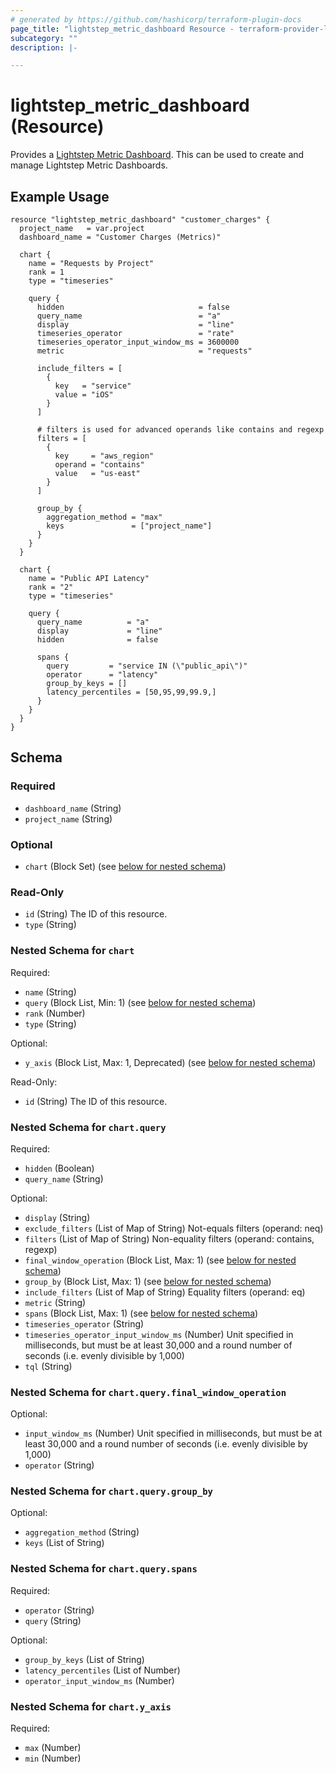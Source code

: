 ```yaml
---
# generated by https://github.com/hashicorp/terraform-plugin-docs
page_title: "lightstep_metric_dashboard Resource - terraform-provider-lightstep"
subcategory: ""
description: |-

---
```


# lightstep_metric_dashboard (Resource)

Provides a [Lightstep Metric Dashboard](https://api-docs.lightstep.com/reference/listmetricdashboardid). This can be used to create and manage Lightstep Metric Dashboards.


## Example Usage

```hcl
resource "lightstep_metric_dashboard" "customer_charges" {
  project_name   = var.project
  dashboard_name = "Customer Charges (Metrics)"

  chart {
    name = "Requests by Project"
    rank = 1
    type = "timeseries"

    query {
      hidden                              = false
      query_name                          = "a"
      display                             = "line"
      timeseries_operator                 = "rate"
      timeseries_operator_input_window_ms = 3600000
      metric                              = "requests"

      include_filters = [
        {
          key   = "service"
          value = "iOS"
        }
      ]

      # filters is used for advanced operands like contains and regexp
      filters = [
        {
          key     = "aws_region"
          operand = "contains"
          value   = "us-east"
        }
      ]

      group_by {
        aggregation_method = "max"
        keys               = ["project_name"]
      }
    }
  }

  chart {
    name = "Public API Latency"
    rank = "2"
    type = "timeseries"

    query {
      query_name          = "a"
      display             = "line"
      hidden              = false

      spans {
        query         = "service IN (\"public_api\")"
        operator      = "latency"
        group_by_keys = []
        latency_percentiles = [50,95,99,99.9,]
      }
    }
  }
}
```

<!-- schema generated by tfplugindocs -->
## Schema

### Required

- `dashboard_name` (String)
- `project_name` (String)

### Optional

- `chart` (Block Set) (see [below for nested schema](#nestedblock--chart))

### Read-Only

- `id` (String) The ID of this resource.
- `type` (String)

<a id="nestedblock--chart"></a>
### Nested Schema for `chart`

Required:

- `name` (String)
- `query` (Block List, Min: 1) (see [below for nested schema](#nestedblock--chart--query))
- `rank` (Number)
- `type` (String)

Optional:

- `y_axis` (Block List, Max: 1, Deprecated) (see [below for nested schema](#nestedblock--chart--y_axis))

Read-Only:

- `id` (String) The ID of this resource.

<a id="nestedblock--chart--query"></a>
### Nested Schema for `chart.query`

Required:

- `hidden` (Boolean)
- `query_name` (String)

Optional:

- `display` (String)
- `exclude_filters` (List of Map of String) Not-equals filters (operand: neq)
- `filters` (List of Map of String) Non-equality filters (operand: contains, regexp)
- `final_window_operation` (Block List, Max: 1) (see [below for nested schema](#nestedblock--chart--query--final_window_operation))
- `group_by` (Block List, Max: 1) (see [below for nested schema](#nestedblock--chart--query--group_by))
- `include_filters` (List of Map of String) Equality filters (operand: eq)
- `metric` (String)
- `spans` (Block List, Max: 1) (see [below for nested schema](#nestedblock--chart--query--spans))
- `timeseries_operator` (String)
- `timeseries_operator_input_window_ms` (Number) Unit specified in milliseconds, but must be at least 30,000 and a round number of seconds (i.e. evenly divisible by 1,000)
- `tql` (String)

<a id="nestedblock--chart--query--final_window_operation"></a>
### Nested Schema for `chart.query.final_window_operation`

Optional:

- `input_window_ms` (Number) Unit specified in milliseconds, but must be at least 30,000 and a round number of seconds (i.e. evenly divisible by 1,000)
- `operator` (String)


<a id="nestedblock--chart--query--group_by"></a>
### Nested Schema for `chart.query.group_by`

Optional:

- `aggregation_method` (String)
- `keys` (List of String)


<a id="nestedblock--chart--query--spans"></a>
### Nested Schema for `chart.query.spans`

Required:

- `operator` (String)
- `query` (String)

Optional:

- `group_by_keys` (List of String)
- `latency_percentiles` (List of Number)
- `operator_input_window_ms` (Number)



<a id="nestedblock--chart--y_axis"></a>
### Nested Schema for `chart.y_axis`

Required:

- `max` (Number)
- `min` (Number)
